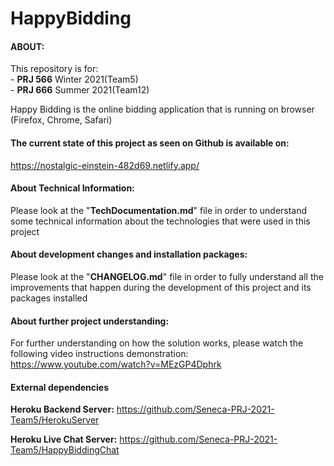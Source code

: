 # HappyBidding
#### ABOUT:    
This repository is for:      
\- **PRJ 566** Winter 2021(Team5)      
\- **PRJ 666** Summer 2021(Team12)       
     
Happy Bidding is the online bidding application that is running on browser (Firefox, Chrome, Safari)

#### The current state of this project as seen on Github is available on:
https://nostalgic-einstein-482d69.netlify.app/
  
#### About Technical Information:         
Please look at the "**TechDocumentation.md**" file in order to understand some technical information about the technologies that were used in this project  
  
#### About development changes and installation packages:      
Please look at the "**CHANGELOG.md**" file in order to fully understand all the improvements that happen during the development of this project and its packages installed

#### About further project understanding:    
For further understanding on how the solution works, please watch the following video instructions demonstration:     
https://www.youtube.com/watch?v=MEzGP4Dphrk

#### External dependencies
**Heroku Backend Server:**
https://github.com/Seneca-PRJ-2021-Team5/HerokuServer

**Heroku Live Chat Server:**
https://github.com/Seneca-PRJ-2021-Team5/HappyBiddingChat
